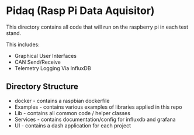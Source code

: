 # Pidaq (Rasp Pi Data Aquisitor) 
This directory contains all code that will run on the raspberry pi in each test stand.

This includes:
* Graphical User Interfaces  
* CAN Send/Receive
* Telemetry Logging Via InfluxDB

## Directory Structure

* docker - contains a raspbian dockerfile 
* Examples - contains various examples of libraries applied in this repo
* Lib - contains all common code / helper classes 
* Services - contains documentation/config for influxdb and grafana
* UI - contains a dash application for each project


